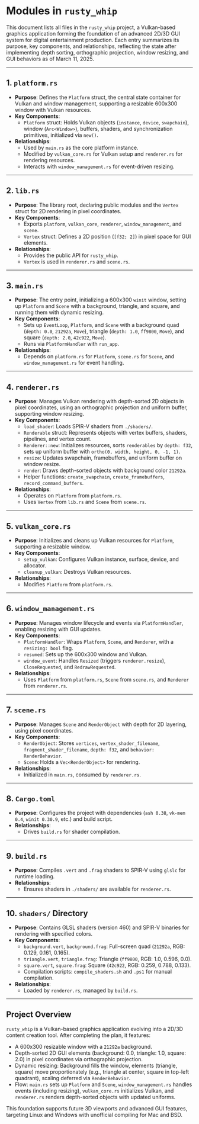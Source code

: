# Modules in `rusty_whip`

This document lists all files in the `rusty_whip` project, a Vulkan-based graphics application forming the foundation of an advanced 2D/3D GUI system for digital entertainment production. Each entry summarizes its purpose, key components, and relationships, reflecting the state after implementing depth sorting, orthographic projection, window resizing, and GUI behaviors as of March 11, 2025.

---

## 1. `platform.rs`
- **Purpose**: Defines the `Platform` struct, the central state container for Vulkan and window management, supporting a resizable 600x300 window with Vulkan resources.
- **Key Components**:
  - `Platform` struct: Holds Vulkan objects (`instance`, `device`, `swapchain`), window (`Arc<Window>`), buffers, shaders, and synchronization primitives, initialized via `new()`.
- **Relationships**:
  - Used by `main.rs` as the core platform instance.
  - Modified by `vulkan_core.rs` for Vulkan setup and `renderer.rs` for rendering resources.
  - Interacts with `window_management.rs` for event-driven resizing.

---

## 2. `lib.rs`
- **Purpose**: The library root, declaring public modules and the `Vertex` struct for 2D rendering in pixel coordinates.
- **Key Components**:
  - Exports `platform`, `vulkan_core`, `renderer`, `window_management`, and `scene`.
  - `Vertex` struct: Defines a 2D position (`[f32; 2]`) in pixel space for GUI elements.
- **Relationships**:
  - Provides the public API for `rusty_whip`.
  - `Vertex` is used in `renderer.rs` and `scene.rs`.

---

## 3. `main.rs`
- **Purpose**: The entry point, initializing a 600x300 `winit` window, setting up `Platform` and `Scene` with a background, triangle, and square, and running them with dynamic resizing.
- **Key Components**:
  - Sets up `EventLoop`, `Platform`, and `Scene` with a background quad (`depth: 0.0`, `21292a`, `Move`), triangle (`depth: 1.0`, `ff9800`, `Move`), and square (`depth: 2.0`, `42c922`, `Move`).
  - Runs via `PlatformHandler` with `run_app`.
- **Relationships**:
  - Depends on `platform.rs` for `Platform`, `scene.rs` for `Scene`, and `window_management.rs` for event handling.

---

## 4. `renderer.rs`
- **Purpose**: Manages Vulkan rendering with depth-sorted 2D objects in pixel coordinates, using an orthographic projection and uniform buffer, supporting window resizing.
- **Key Components**:
  - `load_shader`: Loads SPIR-V shaders from `./shaders/`.
  - `Renderable` struct: Represents objects with vertex buffers, shaders, pipelines, and vertex count.
  - `Renderer::new`: Initializes resources, sorts `renderables` by `depth: f32`, sets up uniform buffer with `ortho(0, width, height, 0, -1, 1)`.
  - `resize`: Updates swapchain, framebuffers, and uniform buffer on window resize.
  - `render`: Draws depth-sorted objects with background color `21292a`.
  - Helper functions: `create_swapchain`, `create_framebuffers`, `record_command_buffers`.
- **Relationships**:
  - Operates on `Platform` from `platform.rs`.
  - Uses `Vertex` from `lib.rs` and `Scene` from `scene.rs`.

---

## 5. `vulkan_core.rs`
- **Purpose**: Initializes and cleans up Vulkan resources for `Platform`, supporting a resizable window.
- **Key Components**:
  - `setup_vulkan`: Configures Vulkan instance, surface, device, and allocator.
  - `cleanup_vulkan`: Destroys Vulkan resources.
- **Relationships**:
  - Modifies `Platform` from `platform.rs`.

---

## 6. `window_management.rs`
- **Purpose**: Manages window lifecycle and events via `PlatformHandler`, enabling resizing with GUI updates.
- **Key Components**:
  - `PlatformHandler`: Wraps `Platform`, `Scene`, and `Renderer`, with a `resizing: bool` flag.
  - `resumed`: Sets up the 600x300 window and Vulkan.
  - `window_event`: Handles `Resized` (triggers `renderer.resize`), `CloseRequested`, and `RedrawRequested`.
- **Relationships**:
  - Uses `Platform` from `platform.rs`, `Scene` from `scene.rs`, and `Renderer` from `renderer.rs`.

---

## 7. `scene.rs`
- **Purpose**: Manages `Scene` and `RenderObject` with depth for 2D layering, using pixel coordinates.
- **Key Components**:
  - `RenderObject`: Stores `vertices`, `vertex_shader_filename`, `fragment_shader_filename`, `depth: f32`, and `behavior: RenderBehavior`.
  - `Scene`: Holds a `Vec<RenderObject>` for rendering.
- **Relationships**:
  - Initialized in `main.rs`, consumed by `renderer.rs`.

---

## 8. `Cargo.toml`
- **Purpose**: Configures the project with dependencies (`ash 0.38`, `vk-mem 0.4`, `winit 0.30.9`, etc.) and build script.
- **Relationships**:
  - Drives `build.rs` for shader compilation.

---

## 9. `build.rs`
- **Purpose**: Compiles `.vert` and `.frag` shaders to SPIR-V using `glslc` for runtime loading.
- **Relationships**:
  - Ensures shaders in `./shaders/` are available for `renderer.rs`.

---

## 10. `shaders/` Directory
- **Purpose**: Contains GLSL shaders (version 460) and SPIR-V binaries for rendering with specified colors.
- **Key Components**:
  - `background.vert`, `background.frag`: Full-screen quad (`21292a`, RGB: 0.129, 0.161, 0.165).
  - `triangle.vert`, `triangle.frag`: Triangle (`ff9800`, RGB: 1.0, 0.596, 0.0).
  - `square.vert`, `square.frag`: Square (`42c922`, RGB: 0.259, 0.788, 0.133).
  - Compilation scripts: `compile_shaders.sh` and `.ps1` for manual compilation.
- **Relationships**:
  - Loaded by `renderer.rs`, managed by `build.rs`.

---

## Project Overview
`rusty_whip` is a Vulkan-based graphics application evolving into a 2D/3D content creation tool. After completing the plan, it features:
- A 600x300 resizable window with a `21292a` background.
- Depth-sorted 2D GUI elements (background: 0.0, triangle: 1.0, square: 2.0) in pixel coordinates via orthographic projection.
- Dynamic resizing: Background fills the window, elements (triangle, square) move proportionately (e.g., triangle at center, square in top-left quadrant), scaling deferred via `RenderBehavior`.
- Flow: `main.rs` sets up `Platform` and `Scene`, `window_management.rs` handles events (including resizing), `vulkan_core.rs` initializes Vulkan, and `renderer.rs` renders depth-sorted objects with updated uniforms.

This foundation supports future 3D viewports and advanced GUI features, targeting Linux and Windows with unofficial compiling for Mac and BSD.